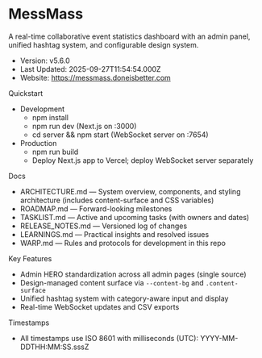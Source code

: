 # MessMass

A real-time collaborative event statistics dashboard with an admin panel, unified hashtag system, and configurable design system.

- Version: v5.6.0
- Last Updated: 2025-09-27T11:54:54.000Z
- Website: https://messmass.doneisbetter.com

Quickstart

- Development
  - npm install
  - npm run dev (Next.js on :3000)
  - cd server && npm start (WebSocket server on :7654)
- Production
  - npm run build
  - Deploy Next.js app to Vercel; deploy WebSocket server separately

Docs

- ARCHITECTURE.md — System overview, components, and styling architecture (includes content-surface and CSS variables)
- ROADMAP.md — Forward-looking milestones
- TASKLIST.md — Active and upcoming tasks (with owners and dates)
- RELEASE_NOTES.md — Versioned log of changes
- LEARNINGS.md — Practical insights and resolved issues
- WARP.md — Rules and protocols for development in this repo

Key Features

- Admin HERO standardization across all admin pages (single source)
- Design-managed content surface via `--content-bg` and `.content-surface`
- Unified hashtag system with category-aware input and display
- Real-time WebSocket updates and CSV exports

Timestamps

- All timestamps use ISO 8601 with milliseconds (UTC): YYYY-MM-DDTHH:MM:SS.sssZ
